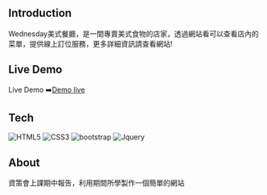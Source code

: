 ## Introduction
Wednesday美式餐廳，是一間專賣美式食物的店家，透過網站看可以查看店內的菜單，提供線上訂位服務，更多詳細資訊請查看網站!
## Live Demo
Live Demo ➡️<a href="https://sam880629.github.io/Wednesday.github.io/HTML/index.html">Demo live</a>
## Tech
![HTML5](https://img.shields.io/badge/HTML5-E34F26?style=for-the-badge&logo=html5&logoColor=white)
![CSS3](https://img.shields.io/badge/CSS3-1572B6?style=for-the-badge&logo=css3&logoColor=white)
![bootstrap](https://img.shields.io/badge/Bootstrap-563D7C?style=for-the-badge&logo=bootstrap&logoColor=white)
![Jquery](https://img.shields.io/badge/jQuery-0769AD?style=for-the-badge&logo=jquery&logoColor=white)

## About
資策會上課期中報告，利用期間所學製作一個簡單的網站
